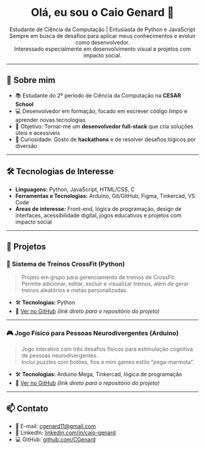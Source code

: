 <h1 align="center">Olá, eu sou o Caio Genard 👋</h1>

<p align="center">
  Estudante de Ciência da Computação | Entusiasta de Python e JavaScript<br>
  Sempre em busca de desafios para aplicar meus conhecimentos e evoluir como desenvolvedor.<br>
  Interessado especialmente em desenvolvimento visual e projetos com impacto social.
</p>

---

## 🧠 Sobre mim

- 📚 Estudante do 2º período de Ciência da Computação na **CESAR School**  
- 💻 Desenvolvedor em formação, focado em escrever código limpo e aprender novas tecnologias  
- 🎯 Objetivo: Tornar-me um **desenvolvedor full-stack** que cria soluções úteis e acessíveis  
- 🧩 Curiosidade: Gosto de **hackathons** e de resolver desafios lógicos por diversão  

---

## 🛠️ Tecnologias de Interesse

- **Linguagens:** Python, JavaScript, HTML/CSS, C
- **Ferramentas e Tecnologias:** Arduino, Git/GitHub, Figma, Tinkercad, VS Code  
- **Áreas de interesse:** Front-end, lógica de programação, design de interfaces, acessibilidade digital, jogos educativos e projetos com impacto social

---

## 🚀 Projetos

### 🔧 Sistema de Treinos CrossFit (Python)
> Projeto em grupo para gerenciamento de treinos de CrossFit.  
> Permite adicionar, editar, excluir e visualizar treinos, além de gerar treinos aleatórios e metas personalizadas.
- 🛠️ **Tecnologias:** Python
- 🔗 [Ver no GitHub](https://github.com/CGenard) *(link direto para o repositório do projeto)*

---

### 🎮 Jogo Físico para Pessoas Neurodivergentes (Arduino)
> Jogo interativo com três desafios físicos para estimulação cognitiva de pessoas neurodivergentes.  
> Inclui puzzles com botões, fios e mini games estilo “pega-marmota”.
- 🛠️ **Tecnologias:** Arduino Mega, Tinkercad, lógica de programação
- 🔗 [Ver no GitHub](https://github.com/CGenard) *(link direto para o repositório do projeto)*

---

## 📫 Contato

- 📧 E-mail: [cgenard11@gmail.com](mailto:cgenard11@gmail.com)  
- 💼 LinkedIn: [linkedin.com/in/caio-genard](https://www.linkedin.com/in/caio-genard)  
- 💻 GitHub: [github.com/CGenard](https://github.com/CGenard)
